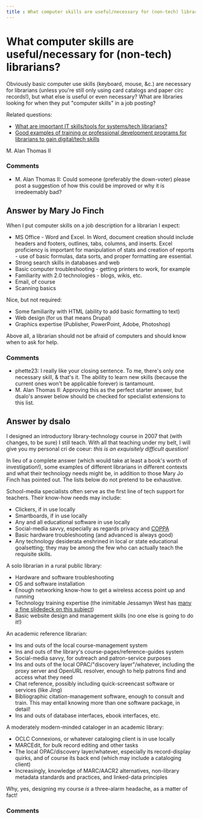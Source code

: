 ```yaml
---
title : What computer skills are useful/necessary for (non-tech) librarians?
---
```

What computer skills are useful/necessary for (non-tech) librarians?
=====================
Obviously basic computer use skills (keyboard, mouse, &c.) are necessary
for librarians (unless you're still only using card catalogs and paper
circ records!), but what else is useful or even necessary? What are
libraries looking for when they put "computer skills" in a job posting?

Related questions:

-   [What are important IT skills/tools for systems/tech
    librarians?](http://libraries.stackexchange.com/q/636/345)
-   [Good examples of training or professional development programs for
    librarians to gain digital/tech
    skills](http://libraries.stackexchange.com/q/435/345)


M. Alan Thomas II

### Comments ###
* M. Alan Thomas II: Could someone (preferably the down-voter) please post a suggestion of
how this could be improved or why it is irredeemably bad?


Answer by Mary Jo Finch
----------------
When I put computer skills on a job description for a librarian I
expect:

-   MS Office - Word and Excel. In Word, document creation should
    include headers and footers, outlines, tabs, columns, and inserts.
    Excel proficiency is important for manipulation of stats and
    creation of reports - use of basic formulas, data sorts, and proper
    formatting are essential.
-   Strong search skills in databases and web
-   Basic computer troubleshooting - getting printers to work, for
    example
-   Familiarity with 2.0 technologies - blogs, wikis, etc.
-   Email, of course
-   Scanning basics

Nice, but not required:

-   Some familiarity with HTML (ability to add basic formatting to text)
-   Web design (for us that means Drupal)
-   Graphics expertise (Publisher, PowerPoint, Adobe, Photoshop)

Above all, a librarian should not be afraid of computers and should know
when to ask for help.

### Comments ###
* phette23: I really like your closing sentence. To me, there's only one necessary
skill, & that's it. The ability to learn new skills (because the current
ones won't be applicable forever) is tantamount.
* M. Alan Thomas II: Approving this as the perfect starter answer, but dsalo's answer below
should be checked for specialist extensions to this list.

Answer by dsalo
----------------
I designed an introductory library-technology course in 2007 that (with
changes, to be sure) I still teach. With all that teaching under my
belt, I will give you my personal cri de coeur: *this is an exquisitely
difficult question!*

In lieu of a complete answer (which would take at least a book's worth
of investigation!), some examples of different librarians in different
contexts and what their technology needs might be, in addition to those
Mary Jo Finch has pointed out. The lists below do not pretend to be
exhaustive.

School-media specialists often serve as the first line of tech support
for teachers. Their know-how needs may include:

-   Clickers, if in use locally
-   Smartboards, if in use locally
-   Any and all educational software in use locally
-   Social-media savvy, especially as regards privacy and
    [COPPA](https://en.wikipedia.org/wiki/Children%27s_Online_Privacy_Protection_Act)
-   Basic hardware troubleshooting (and advanced is always good)
-   Any technology desiderata enshrined in local or state educational
    goalsetting; they may be among the few who can actually teach the
    requisite skills.

A solo librarian in a rural public library:

-   Hardware and software troubleshooting
-   OS and software installation
-   Enough networking know-how to get a wireless access point up and
    running
-   Technology training expertise (the inimitable Jessamyn West has
    [many a fine slidedeck on this
    subject](http://www.librarian.net/talk/))
-   Basic website design and management skills (no one else is going to
    do it!)

An academic reference librarian:

-   Ins and outs of the local course-management system
-   Ins and outs of the library's course-pages/reference-guides system
-   Social-media savvy, for outreach and patron-service purposes
-   Ins and outs of the local OPAC/"discovery layer"/whatever, including
    the proxy server and OpenURL resolver, enough to help patrons find
    and access what they need
-   Chat reference, possibly including quick-screencast software or
    services (like Jing)
-   Bibliographic citation-management software, enough to consult and
    train. This may entail knowing more than one software package, in
    detail!
-   Ins and outs of database interfaces, ebook interfaces, etc.

A moderately modern-minded cataloger in an academic library:

-   OCLC Connexions, or whatever cataloging client is in use locally
-   MARCEdit, for bulk record editing and other tasks
-   The local OPAC/discovery layer/whatever, especially its
    record-display quirks, and of course its back end (which may include
    a cataloging client)
-   Increasingly, knowledge of MARC/AACR2 alternatives, non-library
    metadata standards and practices, and linked-data principles

Why, yes, designing my course *is* a three-alarm headache, as a matter
of fact!

### Comments ###

